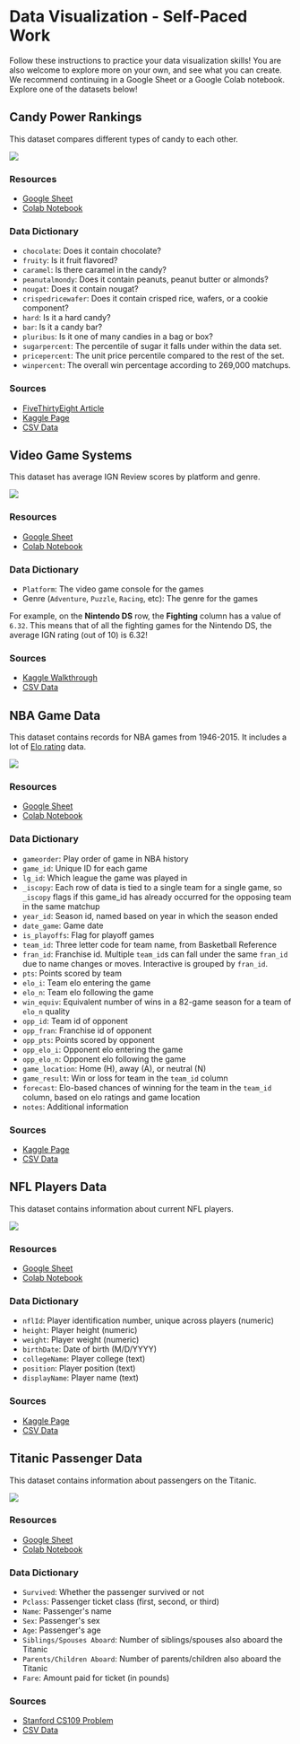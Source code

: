 # Data Visualization - Self-Paced Work
Follow these instructions to practice your data visualization skills! You are also welcome to explore more on your own, and see what you can create. We recommend continuing in a Google Sheet or a Google Colab notebook. Explore one of the datasets below!

## Candy Power Rankings
This dataset compares different types of candy to each other.

![](Images/candy.jpg)

### Resources
- [Google Sheet](https://docs.google.com/spreadsheets/d/1fBZ5RpkGduRXFAW4pgFY0MqglLmtS1vEMT9SFbLujT4/edit?usp=sharing)
- [Colab Notebook](https://colab.research.google.com/drive/16fs6yWZd_CsjM8vZgqkrk1l4ysNdsNDk?usp=sharing)

### Data Dictionary
- `chocolate`: Does it contain chocolate?
- `fruity`: Is it fruit flavored?
- `caramel`: Is there caramel in the candy?
- `peanutalmondy`: Does it contain peanuts, peanut butter or almonds?
- `nougat`: Does it contain nougat?
- `crispedricewafer`: Does it contain crisped rice, wafers, or a cookie component?
- `hard`: Is it a hard candy?
- `bar`: Is it a candy bar?
- `pluribus`: Is it one of many candies in a bag or box?
- `sugarpercent`: The percentile of sugar it falls under within the data set.
- `pricepercent`: The unit price percentile compared to the rest of the set.
- `winpercent`: The overall win percentage according to 269,000 matchups.

### Sources
- [FiveThirtyEight Article](https://fivethirtyeight.com/videos/the-ultimate-halloween-candy-power-ranking/)
- [Kaggle Page](https://www.kaggle.com/datasets/fivethirtyeight/the-ultimate-halloween-candy-power-ranking)
- [CSV Data](https://github.com/hytechcamps/data-viz/blob/master/Datasets/candy.csv)

## Video Game Systems
This dataset has average IGN Review scores by platform and genre.

![](Images/videogames.jpg)

### Resources
- [Google Sheet](https://docs.google.com/spreadsheets/d/1_g-C9wXBuzbC0MTUT518OYY7UsH6P8o7fM-7tXPaIDU/edit?usp=sharing)
- [Colab Notebook](https://colab.research.google.com/drive/16LzE7Wron-y-Sr8HV8RsKKJCgwPGVHX7?usp=sharing)

### Data Dictionary
- `Platform`: The video game console for the games
- Genre (`Adventure`, `Puzzle`, `Racing`, etc): The genre for the games

For example, on the **Nintendo DS** row, the **Fighting** column has a value of `6.32`. This means that of all the fighting games for the Nintendo DS, the average IGN rating (out of 10) is 6.32!

### Sources
- [Kaggle Walkthrough](https://www.kaggle.com/code/gauravduttakiit/exercise-bar-charts-and-heatmaps/notebook)
- [CSV Data](https://github.com/hytechcamps/data-viz/blob/master/Datasets/ign_scores.csv)

## NBA Game Data
This dataset contains records for NBA games from 1946-2015. It includes a lot of [Elo rating](https://en.wikipedia.org/wiki/Elo_rating_system) data.

![](Images/nba.jpg)

### Resources
- [Google Sheet](https://docs.google.com/spreadsheets/d/1IjbIMWXAU89MbFRWkxIuh0Sqzuku_anGpWWB5zdhQfI/edit?usp=sharing)
- [Colab Notebook](https://colab.research.google.com/drive/1O737-IGawd_r8DL_saakZbZf6hC2VI3U?usp=sharing)

### Data Dictionary
- `gameorder`: Play order of game in NBA history
- `game_id`: Unique ID for each game
- `lg_id`: Which league the game was played in
- `_iscopy`: Each row of data is tied to a single team for a single game, so `_iscopy` flags if this game_id has already occurred for the opposing team in the same matchup
- `year_id`: Season id, named based on year in which the season ended
- `date_game`: Game date
- `is_playoffs`: Flag for playoff games
- `team_id`: Three letter code for team name, from Basketball Reference
- `fran_id`: Franchise id. Multiple `team_id`s can fall under the same `fran_id` due to name changes or moves. Interactive is grouped by `fran_id`.
- `pts`: Points scored by team
- `elo_i`: Team elo entering the game
- `elo_n`: Team elo following the game
- `win_equiv`: Equivalent number of wins in a 82-game season for a team of `elo_n` quality
- `opp_id`: Team id of opponent
- `opp_fran`: Franchise id of opponent
- `opp_pts`: Points scored by opponent
- `opp_elo_i`: Opponent elo entering the game
- `opp_elo_n`: Opponent elo following the game
- `game_location`: Home (H), away (A), or neutral (N)
- `game_result`: Win or loss for team in the `team_id` column
- `forecast`: Elo-based chances of winning for the team in the `team_id` column, based on elo ratings and game location
- `notes`: Additional information

### Sources
- [Kaggle Page](https://www.kaggle.com/datasets/fivethirtyeight/fivethirtyeight-nba-elo-dataset)
- [CSV Data](https://github.com/hytechcamps/data-viz/blob/master/Datasets/nba.csv)

## NFL Players Data
This dataset contains information about current NFL players.

![](Images/nfl.png)

### Resources
- [Google Sheet](https://docs.google.com/spreadsheets/d/1_2gxbeokq0TPxm3UI6eL1lvZ03CL7pHmW4ZxNQ226xc/edit?usp=sharing)
- [Colab Notebook](https://colab.research.google.com/drive/1Uy6ebo-V9WxxXwTBdVR-2zhbeOaXu1FW?usp=sharing)

### Data Dictionary
- `nflId`: Player identification number, unique across players (numeric)
- `height`: Player height (numeric)
- `weight`: Player weight (numeric)
- `birthDate`: Date of birth (M/D/YYYY)
- `collegeName`: Player college (text)
- `position`: Player position (text)
- `displayName`: Player name (text)

### Sources
- [Kaggle Page](https://www.kaggle.com/datasets/aryashah2k/beginners-sports-analytics-nfl-dataset?select=players.csv)
- [CSV Data](https://github.com/hytechcamps/data-viz/blob/master/Datasets/nfl_players.csv)

## Titanic Passenger Data
This dataset contains information about passengers on the Titanic.

![](Images/titanic.jpg)

### Resources
- [Google Sheet](https://docs.google.com/spreadsheets/d/1TcYozHHXhVE1esummV95vAYXKxkXbsoQLyf31TUBlO0/edit?usp=sharing)
- [Colab Notebook](https://colab.research.google.com/drive/1z8Ojk-woqhhMQXs49DPpHKcRqAKovEuI?usp=sharing)

### Data Dictionary
- `Survived`: Whether the passenger survived or not
- `Pclass`: Passenger ticket class (first, second, or third)
- `Name`: Passenger's name
- `Sex`: Passenger's sex
- `Age`: Passenger's age
- `Siblings/Spouses Aboard`: Number of siblings/spouses also aboard the Titanic
- `Parents/Children Aboard`: Number of parents/children also aboard the Titanic
- `Fare`: Amount paid for ticket (in pounds)

### Sources
- [Stanford CS109 Problem](https://web.stanford.edu/class/archive/cs/cs109/cs109.1166/problem12.html)
- [CSV Data](https://github.com/hytechcamps/data-viz/blob/master/Datasets/titanic.csv)
